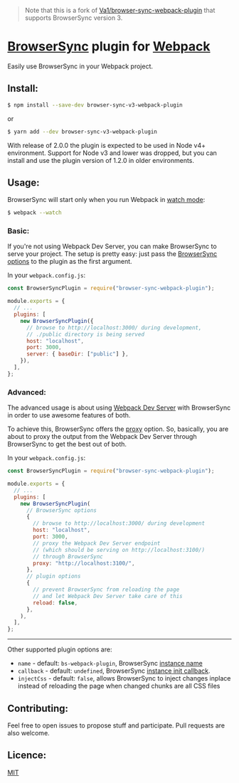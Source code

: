 > Note that this is a fork of [Va1/browser-sync-webpack-plugin](https://github.com/Va1/browser-sync-webpack-plugin) that supports BrowserSync version 3.

# [BrowserSync](https://browsersync.io/) plugin for [Webpack](https://webpack.js.org/)

Easily use BrowserSync in your Webpack project.

## Install:

```bash
$ npm install --save-dev browser-sync-v3-webpack-plugin
```

or

```bash
$ yarn add --dev browser-sync-v3-webpack-plugin
```

With release of 2.0.0 the plugin is expected to be used in Node v4+ environment.
Support for Node v3 and lower was dropped, but you can install and use the plugin version of 1.2.0 in older environments.

## Usage:

BrowserSync will start only when you run Webpack in [watch mode](http://webpack.github.io/docs/tutorials/getting-started/#watch-mode):

```bash
$ webpack --watch
```

### Basic:

If you're not using Webpack Dev Server, you can make BrowserSync to serve your project.
The setup is pretty easy: just pass the [BrowserSync options](http://www.browsersync.io/docs/options/) to the plugin as the first argument.

In your `webpack.config.js`:

```javascript
const BrowserSyncPlugin = require("browser-sync-webpack-plugin");

module.exports = {
  // ...
  plugins: [
    new BrowserSyncPlugin({
      // browse to http://localhost:3000/ during development,
      // ./public directory is being served
      host: "localhost",
      port: 3000,
      server: { baseDir: ["public"] },
    }),
  ],
};
```

### Advanced:

The advanced usage is about using [Webpack Dev Server](https://github.com/webpack/webpack-dev-server) with BrowserSync in order to use awesome features of both.

To achieve this, BrowserSync offers the [proxy](http://www.browsersync.io/docs/options/#option-proxy) option.
So, basically, you are about to proxy the output from the Webpack Dev Server through BrowserSync to get the best out of both.

In your `webpack.config.js`:

```javascript
const BrowserSyncPlugin = require("browser-sync-webpack-plugin");

module.exports = {
  // ...
  plugins: [
    new BrowserSyncPlugin(
      // BrowserSync options
      {
        // browse to http://localhost:3000/ during development
        host: "localhost",
        port: 3000,
        // proxy the Webpack Dev Server endpoint
        // (which should be serving on http://localhost:3100/)
        // through BrowserSync
        proxy: "http://localhost:3100/",
      },
      // plugin options
      {
        // prevent BrowserSync from reloading the page
        // and let Webpack Dev Server take care of this
        reload: false,
      },
    ),
  ],
};
```

---

Other supported plugin options are:

- `name` - default: `bs-webpack-plugin`, BrowserSync [instance name](http://www.browsersync.io/docs/api/#api-name)
- `callback` - default: `undefined`, BrowserSync [instance init callback](http://www.browsersync.io/docs/api/#api-cb).
- `injectCss` - default: `false`, allows BrowserSync to inject changes inplace instead of reloading the page when changed chunks are all CSS files

## Contributing:

Feel free to open issues to propose stuff and participate. Pull requests are also welcome.

## Licence:

[MIT](http://en.wikipedia.org/wiki/MIT_License)
